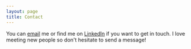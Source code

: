 ```yaml
---
layout: page
title: Contact
---
```


You can [email](ukbharani@gmail.com) me or find me on [LinkedIn](www.linkedin.com/in/bharani-ujjaini-kempaiah) if you want to get in touch. I love meeting new people so don't hesitate to send a message!